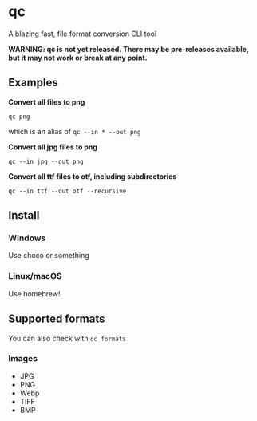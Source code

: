 # qc
A blazing fast, file format conversion CLI tool

**WARNING: qc is not yet released. There may be pre-releases available, but it may not work or break at any point.**


## Examples
**Convert all files to png**

`qc png`

which is an alias of `qc --in * --out png`


**Convert all jpg files to png**

`qc --in jpg --out png`


**Convert all ttf files to otf, including subdirectories**

`qc --in ttf --out otf --recursive`


## Install
### Windows

Use choco or something

### Linux/macOS

Use homebrew!


## Supported formats
You can also check with `qc formats`

### Images
- JPG
- PNG
- Webp
- TIFF
- BMP